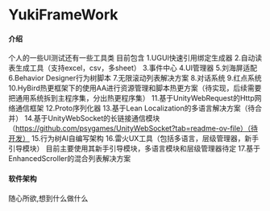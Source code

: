 # YukiFrameWork

#### 介绍
个人的一些UI测试还有一些工具类
目前包含
1.UGUI快速引用绑定生成器
2.自动读表生成工具（支持excel，csv，多sheet）
3.事件中心
4.UI管理器
5.刘海屏适配
6.Behavior Designer行为树脚本
7.无限滚动列表解决方案
8.对话系统
9.红点系统
10.HyBird热更框架下的使用AA进行资源管理和脚本热更方案（待实现，后续需要把通用系统拆到主程序集，分出热更程序集）
11.基于UnityWebRequest的Http网络通信框架
12.Proto序列化器
13.基于Lean Localization的多语言解决方案（待合并）
14.基于UnityWebSocket的长链接通信模块（https://github.com/psygames/UnityWebSocket?tab=readme-ov-file）（待开发）
15.行为树AI自编写架构
16.雷火UX工具（包括多语言，层级管理器，新手引导模块） 目前主要使用其新手引导模块，多语言模块和层级管理器待定
17.基于EnhancedScroller的混合列表解决方案

#### 软件架构
随心所欲,想到什么做什么
